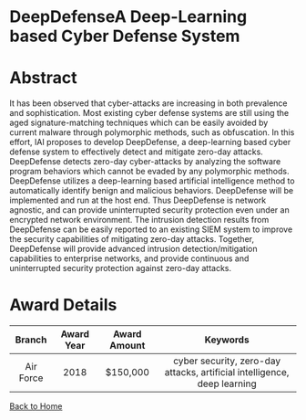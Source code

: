 
DeepDefenseA Deep-Learning based Cyber Defense System
=====================================================

# Abstract


It has been observed that cyber-attacks are increasing in both prevalence and sophistication. Most existing cyber defense systems are still using the aged signature-matching techniques which can be easily avoided by current malware through polymorphic methods, such as obfuscation. In this effort, IAI proposes to develop DeepDefense, a deep-learning based cyber defense system to effectively detect and mitigate zero-day attacks. DeepDefense detects zero-day cyber-attacks by analyzing the software program behaviors which cannot be evaded by any polymorphic methods. DeepDefense utilizes a deep-learning based artificial intelligence method to automatically identify benign and malicious behaviors. DeepDefense will be implemented and run at the host end. Thus DeepDefense is network agnostic, and can provide uninterrupted security protection even under an encrypted network environment. The intrusion detection results from DeepDefense can be easily reported to an existing SIEM system to improve the security capabilities of mitigating zero-day attacks. Together, DeepDefense will provide advanced intrusion detection/mitigation capabilities to enterprise networks, and provide continuous and uninterrupted security protection against zero-day attacks.  

# Award Details

|Branch|Award Year|Award Amount|Keywords|
| :---: | :---: | :---: | :---: |
|Air Force|2018|$150,000|cyber security, zero-day attacks, artificial intelligence, deep learning|
  
  


[Back to Home](https://github.com/chrischow/dod_sbir_awards/DJ/#1402)